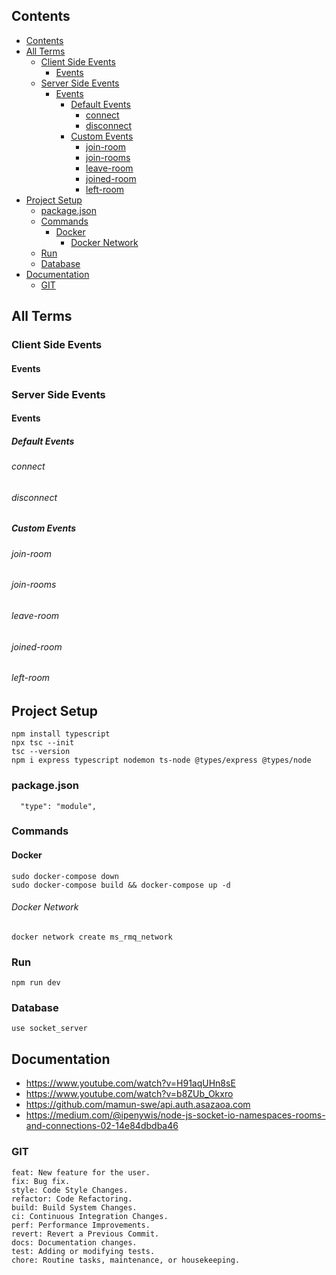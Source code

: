 
## Contents
- [Contents](#contents)
- [All Terms](#all-terms)
  - [Client Side Events](#client-side-events)
    - [Events](#events)
  - [Server Side Events](#server-side-events)
    - [Events](#events-1)
      - [Default Events](#default-events)
        - [connect](#connect)
        - [disconnect](#disconnect)
      - [Custom Events](#custom-events)
        - [join-room](#join-room)
        - [join-rooms](#join-rooms)
        - [leave-room](#leave-room)
        - [joined-room](#joined-room)
        - [left-room](#left-room)
- [Project Setup](#project-setup)
  - [package.json](#packagejson)
  - [Commands](#commands)
    - [Docker](#docker)
        - [Docker Network](#docker-network)
  - [Run](#run)
  - [Database](#database)
- [Documentation](#documentation)
  - [GIT](#git)



## All Terms
### Client Side Events
#### Events


### Server Side Events
#### Events
##### Default Events
###### connect
###### disconnect
##### Custom Events
###### join-room
###### join-rooms
###### leave-room
###### joined-room
###### left-room


## Project Setup
```
npm install typescript
npx tsc --init
tsc --version
npm i express typescript nodemon ts-node @types/express @types/node
```
### package.json
```
  "type": "module",
```

### Commands 

#### Docker
```
sudo docker-compose down
sudo docker-compose build && docker-compose up -d
```

###### Docker Network 
```
docker network create ms_rmq_network
```

### Run 
```
npm run dev
```


### Database
```
use socket_server

```


## Documentation
- https://www.youtube.com/watch?v=H91aqUHn8sE 
- https://www.youtube.com/watch?v=b8ZUb_Okxro
- https://github.com/mamun-swe/api.auth.asazaoa.com
- https://medium.com/@ipenywis/node-js-socket-io-namespaces-rooms-and-connections-02-14e84dbdba46


### GIT
```
feat: New feature for the user.
fix: Bug fix.
style: Code Style Changes.
refactor: Code Refactoring.
build: Build System Changes.
ci: Continuous Integration Changes.
perf: Performance Improvements.
revert: Revert a Previous Commit.
docs: Documentation changes.
test: Adding or modifying tests.
chore: Routine tasks, maintenance, or housekeeping.